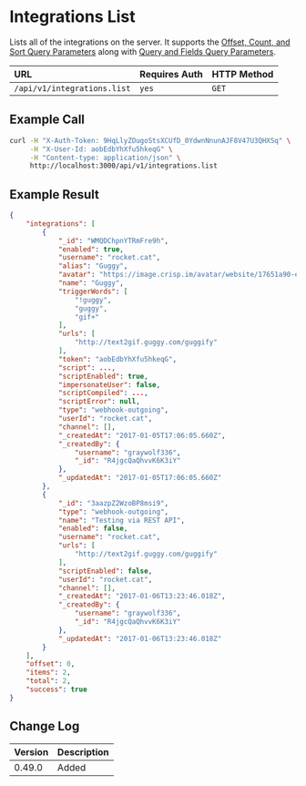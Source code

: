# Integrations List

Lists all of the integrations on the server. It supports the [Offset, Count, and Sort Query Parameters](../../offset-and-count-and-sort-info/) along with [Query and Fields Query Parameters](../../query-and-fields-info/).

| URL | Requires Auth | HTTP Method |
| :--- | :--- | :--- |
| `/api/v1/integrations.list` | `yes` | `GET` |

## Example Call

```bash
curl -H "X-Auth-Token: 9HqLlyZOugoStsXCUfD_0YdwnNnunAJF8V47U3QHXSq" \
     -H "X-User-Id: aobEdbYhXfu5hkeqG" \
     -H "Content-type: application/json" \
     http://localhost:3000/api/v1/integrations.list
```

## Example Result

```json
{
    "integrations": [
        {
            "_id": "WMQDChpnYTRmFre9h",
            "enabled": true,
            "username": "rocket.cat",
            "alias": "Guggy",
            "avatar": "https://image.crisp.im/avatar/website/17651a90-e082-43f6-b308-957cea6e323c/128",
            "name": "Guggy",
            "triggerWords": [
                "!guggy",
                "guggy",
                "gif+"
            ],
            "urls": [
                "http://text2gif.guggy.com/guggify"
            ],
            "token": "aobEdbYhXfu5hkeqG",
            "script": ...,
            "scriptEnabled": true,
            "impersonateUser": false,
            "scriptCompiled": ...,
            "scriptError": null,
            "type": "webhook-outgoing",
            "userId": "rocket.cat",
            "channel": [],
            "_createdAt": "2017-01-05T17:06:05.660Z",
            "_createdBy": {
                "username": "graywolf336",
                "_id": "R4jgcQaQhvvK6K3iY"
            },
            "_updatedAt": "2017-01-05T17:06:05.660Z"
        },
        {
            "_id": "3aazpZ2WzoBP8msi9",
            "type": "webhook-outgoing",
            "name": "Testing via REST API",
            "enabled": false,
            "username": "rocket.cat",
            "urls": [
                "http://text2gif.guggy.com/guggify"
            ],
            "scriptEnabled": false,
            "userId": "rocket.cat",
            "channel": [],
            "_createdAt": "2017-01-06T13:23:46.018Z",
            "_createdBy": {
                "username": "graywolf336",
                "_id": "R4jgcQaQhvvK6K3iY"
            },
            "_updatedAt": "2017-01-06T13:23:46.018Z"
        }
    ],
    "offset": 0,
    "items": 2,
    "total": 2,
    "success": true
}
```

## Change Log

| Version | Description |
| :--- | :--- |
| 0.49.0 | Added |
